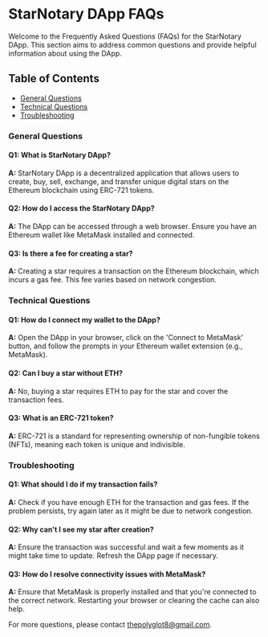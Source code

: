 # StarNotary DApp FAQs

Welcome to the Frequently Asked Questions (FAQs) for the StarNotary DApp. This section aims to address common questions and provide helpful information about using the DApp.

## Table of Contents
- [General Questions](#general-questions)
- [Technical Questions](#technical-questions)
- [Troubleshooting](#troubleshooting)

### General Questions
#### Q1: What is StarNotary DApp?
**A:** StarNotary DApp is a decentralized application that allows users to create, buy, sell, exchange, and transfer unique digital stars on the Ethereum blockchain using ERC-721 tokens.

#### Q2: How do I access the StarNotary DApp?
**A:** The DApp can be accessed through a web browser. Ensure you have an Ethereum wallet like MetaMask installed and connected.

#### Q3: Is there a fee for creating a star?
**A:** Creating a star requires a transaction on the Ethereum blockchain, which incurs a gas fee. This fee varies based on network congestion.

### Technical Questions
#### Q1: How do I connect my wallet to the DApp?
**A:** Open the DApp in your browser, click on the 'Connect to MetaMask' button, and follow the prompts in your Ethereum wallet extension (e.g., MetaMask).

#### Q2: Can I buy a star without ETH?
**A:** No, buying a star requires ETH to pay for the star and cover the transaction fees.

#### Q3: What is an ERC-721 token?
**A:** ERC-721 is a standard for representing ownership of non-fungible tokens (NFTs), meaning each token is unique and indivisible.

### Troubleshooting
#### Q1: What should I do if my transaction fails?
**A:** Check if you have enough ETH for the transaction and gas fees. If the problem persists, try again later as it might be due to network congestion.

#### Q2: Why can't I see my star after creation?
**A:** Ensure the transaction was successful and wait a few moments as it might take time to update. Refresh the DApp page if necessary.

#### Q3: How do I resolve connectivity issues with MetaMask?
**A:** Ensure that MetaMask is properly installed and that you're connected to the correct network. Restarting your browser or clearing the cache can also help.

For more questions, please contact [thepolyglot8@gmail.com](mailto:thepolyglot8@gmail.com).
